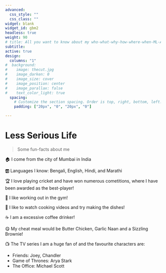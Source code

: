 ```yaml
---
advanced:
  css_style: ""
  css_class: ""
widget: blank
widget_id: gbm2
headless: true
weight: 90
# title: All you want to know about my who-what-why-how-where-when-ML-AI!
subtitle: 
active: true
design:
  columns: "1"
#  background:
#    image: thecut.jpg
#    image_darken: 0
#    image_size: cover
#    image_position: center
#    image_parallax: false
#    text_color_light: true
  spacing:
    # Customize the section spacing. Order is top, right, bottom, left.
    padding: ["20px", "0", "20px", "0"]

---
```



# Less Serious Life

> Some fun-facts about me

:house: I come from the city of Mumbai in India

:ab: Languages I know: Bengali, English, Hindi, and Marathi

:trophy: I love playing cricket and have won numerous cometitions, where I have been awarded as the best-player!

:running: I like working out in the gym!

:fork_and_knife: I like to watch cooking videos and try making the dishes!

:coffee: I am a excessive coffee drinker!

:yum: My cheat meal would be Butter Chicken, Garlic Naan and a Sizzling Brownie!

:tv: The TV series I am a huge fan of and the favourite characters are:
* Friends: Joey, Chandler
* Game of Thrones: Arya Stark
* The Office: Michael Scott
